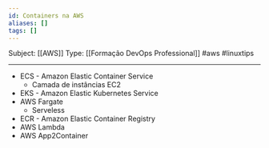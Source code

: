 ```yaml
---
id: Containers na AWS
aliases: []
tags: []
---
```


Subject: [[AWS]] 
Type: [[Formação DevOps Professional]]  #aws  #linuxtips 

---
-  ECS - Amazon Elastic Container Service
    -  Camada de instâncias EC2
-  EKS - Amazon Elastic Kubernetes Service 
-  AWS Fargate
    -  Serveless
-  ECR - Amazon Elastic Container Registry
-  AWS Lambda
-  AWS App2Container
